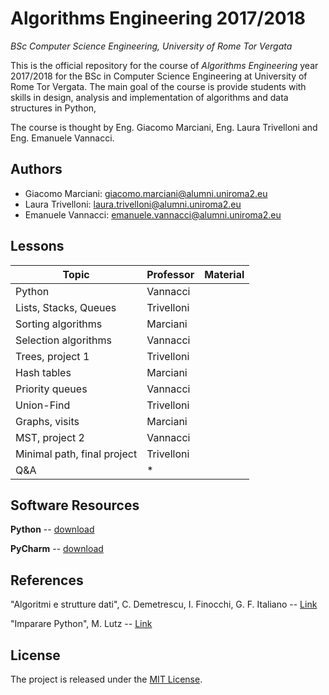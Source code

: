 # Algorithms Engineering 2017/2018

*BSc Computer Science Engineering, University of Rome Tor Vergata*

This is the official repository for the course of *Algorithms Engineering* year 2017/2018 for the BSc in Computer Science Engineering at University of Rome Tor Vergata.
The main goal of the course is provide students with skills in design, analysis and implementation of algorithms and data structures in Python,

The course is thought by Eng. Giacomo Marciani, Eng. Laura Trivelloni and Eng. Emanuele Vannacci.


## Authors
* Giacomo Marciani: [giacomo.marciani@alumni.uniroma2.eu](mailto:giacomo.marciani@alumni.uniroma2.eu)
* Laura Trivelloni: [laura.trivelloni@alumni.uniroma2.eu](mailto:laura.trivelloni@alumni.uniroma2.eu)
* Emanuele Vannacci: [emanuele.vannacci@alumni.uniroma2.eu](mailto:emanuele.vannacci@alumni.uniroma2.eu)


## Lessons
| Topic                            | Professor  | Material  |
|----------------------------------|------------|-----------|
| Python                           | Vannacci   |           |
| Lists, Stacks, Queues            | Trivelloni |           |
| Sorting algorithms               | Marciani   |           |
| Selection algorithms             | Vannacci   |           |
| Trees, project 1                 | Trivelloni |           |
| Hash tables                      | Marciani   |           |
| Priority queues                  | Vannacci   |           |
| Union-Find                       | Trivelloni |           |
| Graphs, visits                   | Marciani   |           |
| MST, project 2                   | Vannacci   |           |
| Minimal path, final project      | Trivelloni |           |
| Q&A                              | *          |           |


## Software Resources
**Python** -- [download](https://www.python.org/)

**PyCharm** -- [download](https://www.jetbrains.com/pycharm/)


## References
"Algoritmi e strutture dati", C. Demetrescu, I. Finocchi, G. F. Italiano -- [Link](https://www.amazon.it/Algoritmi-strutture-dati-Camil-Demetrescu/dp/8838664684)

"Imparare Python", M. Lutz -- [Link](https://www.amazon.it/Imparare-Python-Mark-Lutz/dp/8848125956)


## License
The project is released under the [MIT License](https://opensource.org/licenses/MIT).
